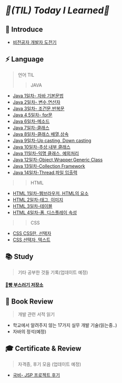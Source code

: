 # _📌(TIL) Today I Learned📌_

## 📣 Introduce
* [비전공자 개발자 도전기](https://turtle8760.tistory.com/97) 

## ⚡ Language
> 언어 TIL
>> JAVA
* [Java 1일차- 자바 기본문법](https://turtle8760.tistory.com/32?category=1059080)
* [Java 2일차- 변수,연산자](https://turtle8760.tistory.com/33?category=1059080)
* [Java 3일차- 조건문,반복문](https://turtle8760.tistory.com/34?category=1059080)
* [Java 4,5일차- for문](https://turtle8760.tistory.com/35?category=1059080)
* [Java 6일차-메소드](https://turtle8760.tistory.com/37?category=1059080)
* [Java 7일차-클래스](https://turtle8760.tistory.com/38?category=1059080)
* [Java 8일차-클래스 배열,상속](https://turtle8760.tistory.com/39?category=1059080)
* [Java 9일차-Up casting, Down casting](https://turtle8760.tistory.com/41?category=1059080)
* [Java 10일차-추상,내부 클래스](https://turtle8760.tistory.com/42?category=1059080)
* [Java 11일차-익명 클래스, 예외처리](https://turtle8760.tistory.com/43?category=1059080)
* [Java 12일차-Object,Wrapper,Generic Class](https://turtle8760.tistory.com/44?category=1059080)
* [Java 13일차-Collection Framework](https://turtle8760.tistory.com/45?category=1059080)
* [Java 14일차-Thread,파일 입출력](https://turtle8760.tistory.com/46?category=1059080)
>> HTML
* [HTML 1일차-웹브라우저, HTML의 요소](https://turtle8760.tistory.com/59?category=1065203)
* [HTML 2일차-태그, 이미지](https://turtle8760.tistory.com/60?category=1065203)
* [HTML 3일차-테이블](https://turtle8760.tistory.com/61?category=1065203)
* [HTML 4일차-폼, 디스플레이 속성](https://turtle8760.tistory.com/63?category=1065203)
>> CSS
* [CSS CSS란, 선택자](https://turtle8760.tistory.com/64?category=1066316)
* [CSS 선택자, 텍스트](https://turtle8760.tistory.com/65?category=1066316)

## 📚 Study
>기타 공부한 것들 기록(업데이트 예정)
#### [🍞빵 부스러기 저장소](https://github.com/yoondori2/TIL/blob/main/BreadCrumbs.md)

## 📘 Book Review
> 개발 관련 서적 읽기 

* 학교에서 알려주지 않는 17가지 실무 개발 기술(읽는중..)
* 자바의 정석(예정)

## 🎓 Certificate & Review
> 자격증, 후기 모음 (업데이트 예정)
* [국비- JSP 프로젝트 후기](https://turtle8760.tistory.com/87?category=1072840)




